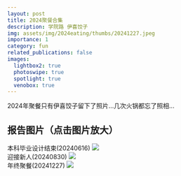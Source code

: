 ```yaml
---
layout: post
title: 2024聚餐合集
description: 学院路 伊喜饺子
img: assets/img/2024eating/thumbs/20241227.jpeg
importance: 1
category: fun
related_publications: false
images:
  lightbox2: true
  photoswipe: true
  spotlight: true
  venobox: true
---
```


2024年聚餐只有伊喜饺子留下了照片...几次火锅都忘了照相...

## 报告图片（点击图片放大）

本科毕业设计结束(20240616)
<a href="../../assets/img/2024eating/20240616.jpeg" data-lightbox="roadtrip"><img src="../../assets/img/2024eating/thumbs/20240616.jpeg" /></a>
<br>
迎接新人(20240830)
<a href="../../assets/img/2024eating/20240830.jpeg" data-lightbox="roadtrip"><img src="../../assets/img/2024eating/thumbs/20240830.jpeg" /></a>
<br>
年终聚餐(20241227)
<a href="../../assets/img/2024eating/20241227.jpeg" data-lightbox="roadtrip"><img src="../../assets/img/2024eating/thumbs/20241227.jpeg" /></a>


